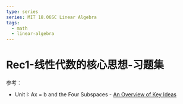 ```yaml
---
type: series
series: MIT 18.06SC Linear Algebra
tags:
  - math
  - linear-algebra
---
```


# Rec1-线性代数的核心思想-习题集
参考：
* Unit I: Ax = b and the Four Subspaces - [An Overview of Key Ideas](https://ocw.mit.edu/courses/mathematics/18-06sc-linear-algebra-fall-2011/ax-b-and-the-four-subspaces/an-overview-of-key-ideas/)
